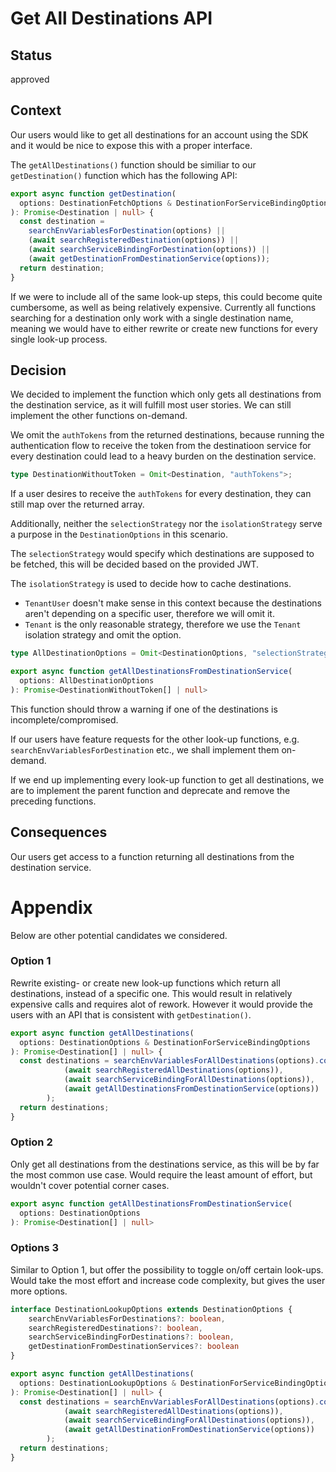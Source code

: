 # Get All Destinations API

## Status

approved

## Context

Our users would like to get all destinations for an account using the SDK and it would be nice to expose this with a proper interface. 

The `getAllDestinations()` function should be similiar to our `getDestination()` function which has the following API:

```ts
export async function getDestination(
  options: DestinationFetchOptions & DestinationForServiceBindingOptions
): Promise<Destination | null> {
  const destination =
    searchEnvVariablesForDestination(options) ||
    (await searchRegisteredDestination(options)) ||
    (await searchServiceBindingForDestination(options)) ||
    (await getDestinationFromDestinationService(options));
  return destination;
}
```

If we were to include all of the same look-up steps, this could become quite cumbersome, as well as being relatively expensive.
Currently all functions searching for a destination only work with a single destination name, meaning we would have to either rewrite or create new functions for every single look-up process.

## Decision

We decided to implement the function which only gets all destinations from the destination service, as it will fulfill most user stories. We can still implement the other functions on-demand.

We omit the `authTokens` from the returned destinations, because running the authentication flow to receive the token from the destinatioon service for every destination could lead to a heavy burden on the destination service.

```ts
type DestinationWithoutToken = Omit<Destination, "authTokens">;
```

If a user desires to receive the `authTokens` for every destination, they can still map over the returned array.

Additionally, neither the `selectionStrategy` nor the `isolationStrategy` serve a purpose in the `DestinationOptions` in this scenario.

The `selectionStrategy` would specify which destinations are supposed to be fetched, this will be decided based on the provided JWT.

The `isolationStrategy` is used to decide how to cache destinations.
- `TenantUser` doesn't make sense in this context because the destinations aren't depending on a specific user, therefore we will omit it.
- `Tenant` is the only reasonable strategy, therefore we use the `Tenant` isolation strategy and omit the option.


```ts
type AllDestinationOptions = Omit<DestinationOptions, "selectionStrategy"|"isolationStrategy">
```

```ts
export async function getAllDestinationsFromDestinationService(
  options: AllDestinationOptions
): Promise<DestinationWithoutToken[] | null>
```

This function should throw a warning if one of the destinations is incomplete/compromised.

If our users have feature requests for the other look-up functions, e.g. `searchEnvVariablesForDestination` etc., we shall implement them on-demand.

If we end up implementing every look-up function to get all destinations, we are to implement the parent function and deprecate and remove the preceding functions.

## Consequences

Our users get access to a function returning all destinations from the destination service.

# Appendix

Below are other potential candidates we considered.

### Option 1

Rewrite existing- or create new look-up functions which return all destinations, instead of a specific one.
This would result in relatively expensive calls and requires alot of rework.
However it would provide the users with an API that is consistent with `getDestination()`.

```ts
export async function getAllDestinations(
  options: DestinationOptions & DestinationForServiceBindingOptions
): Promise<Destination[] | null> {
  const destinations = searchEnvVariablesForAllDestinations(options).concat(
            (await searchRegisteredAllDestinations(options)),
            (await searchServiceBindingForAllDestinations(options)),
            (await getAllDestinationsFromDestinationService(options))
        );
  return destinations;
}
```

### Option 2

Only get all destinations from the destinations service, as this will be by far the most common use case.
Would require the least amount of effort, but wouldn't cover potential corner cases.

```ts
export async function getAllDestinationsFromDestinationService(
  options: DestinationOptions
): Promise<Destination[] | null>
```

### Options 3

Similar to Option 1, but offer the possibility to toggle on/off certain look-ups.
Would take the most effort and increase code complexity, but gives the user more options. 

```ts
interface DestinationLookupOptions extends DestinationOptions {
    searchEnvVariablesForDestinations?: boolean,
    searchRegisteredDestinations?: boolean,
    searchServiceBindingForDestinations?: boolean,
    getDestinationFromDestinationServices?: boolean
}

export async function getAllDestinations(
  options: DestinationLookupOptions & DestinationForServiceBindingOptions
): Promise<Destination[] | null> {
  const destinations = searchEnvVariablesForAllDestinations(options).concat(
            (await searchRegisteredAllDestinations(options)),
            (await searchServiceBindingForAllDestinations(options)),
            (await getAllDestinationFromDestinationService(options))
        );
  return destinations;
}
```